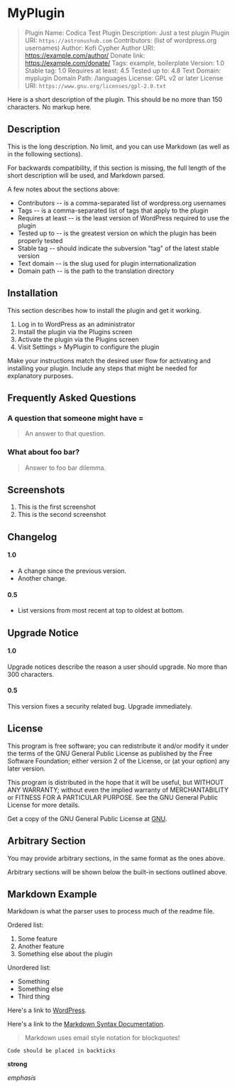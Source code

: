  # MyPlugin 

>Plugin Name:       Codica Test Plugin
>Description:       Just a test plugin
>Plugin URI:        `https://astronushub.com`
>Contributors:      (list of wordpress.org usernames)
>Author:            Kofi Cypher
>Author URI:        https://example.com/author/
>Donate link:       https://example.com/donate/
>Tags:              example, boilerplate
>Version:           1.0
>Stable tag:        1.0
>Requires at least: 4.5
>Tested up to:      4.8
>Text Domain:       myplugin
>Domain Path:       /languages
>License:           GPL v2 or later
>License URI:       `https://www.gnu.org/licenses/gpl-2.0.txt`

Here is a short description of the plugin. This should be no more than 150 characters. No markup here.



## Description 

This is the long description. No limit, and you can use Markdown (as well as in the following sections).

For backwards compatibility, if this section is missing, the full length of the short description will be used, and Markdown parsed.

A few notes about the sections above:

* Contributors      -- is a comma-separated list of wordpress.org usernames
* Tags              -- is a comma-separated list of tags that apply to the plugin
* Requires at least -- is the least version of WordPress required to use the plugin
* Tested up to      -- is the greatest version on which the plugin has been properly tested
* Stable tag        -- should indicate the subversion "tag" of the latest stable version
* Text domain       -- is the slug used for plugin internationalization
* Domain path       -- is the path to the translation directory



## Installation

This section describes how to install the plugin and get it working.

1. Log in to WordPress as an administrator
2. Install the plugin via the Plugins screen
3. Activate the plugin via the Plugins screen
4. Visit Settings > MyPlugin to configure the plugin

Make your instructions match the desired user flow for activating and installing your plugin. Include any steps that might be needed for explanatory purposes.



## Frequently Asked Questions 

### A question that someone might have =

>An answer to that question.

### What about foo bar? 

>Answer to foo bar dilemma.



## Screenshots

1. This is the first screenshot
2. This is the second screenshot



## Changelog 

#### 1.0 

* A change since the previous version.
* Another change.

#### 0.5 

* List versions from most recent at top to oldest at bottom.



## Upgrade Notice

#### 1.0 

Upgrade notices describe the reason a user should upgrade. No more than 300 characters.

#### 0.5 

This version fixes a security related bug. Upgrade immediately.



## License 

This program is free software; you can redistribute it and/or
modify it under the terms of the GNU General Public License
as published by the Free Software Foundation; either version 2
of the License, or (at your option) any later version.

This program is distributed in the hope that it will be useful,
but WITHOUT ANY WARRANTY; without even the implied warranty of
MERCHANTABILITY or FITNESS FOR A PARTICULAR PURPOSE.  See the
GNU General Public License for more details.

Get a copy of the GNU General Public License at [GNU](http://www.gnu.org/licenses/).



## Arbitrary Section 

You may provide arbitrary sections, in the same format as the ones above. 

Arbitrary sections will be shown below the built-in sections outlined above.



## Markdown Example 

Markdown is what the parser uses to process much of the readme file.

Ordered list:

1. Some feature
2. Another feature
3. Something else about the plugin

Unordered list:

* Something
* Something else
* Third thing

Here's a link to [WordPress](http://wordpress.org/ "Your favorite software"). 

Here's a link to the [Markdown Syntax Documentation](https://daringfireball.net/projects/markdown/syntax).

> Markdown uses email style notation for blockquotes!

`Code should be placed in backticks`

**strong**

*emphasis*


